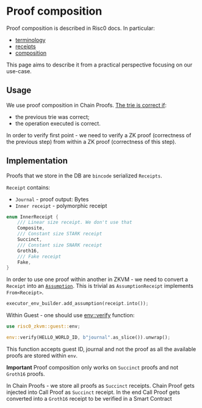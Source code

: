 # Proof composition

Proof composition is described in Risc0 docs. In particular:
* [terminology](https://dev.risczero.com/terminology)
* [receipts](https://dev.risczero.com/api/zkvm/receipts)
* [composition](https://dev.risczero.com/api/zkvm/composition)

This page aims to describe it from a practical perspective focusing on our use-case.

## Usage

We use proof composition in Chain Proofs. [The trie is correct if](./architecture/block_proof/coherence.md#adding-hashes-to-the-bpc-structure-and-maintaining-𝜋):
* the previous trie was correct;
* the operation executed is correct.

In order to verify first point - we need to verify a ZK proof (correctness of the previous step) from within a ZK proof (correctness of this step).

## Implementation

Proofs that we store in the DB are `bincode` serialized `Receipts`.

`Receipt` contains:
* `Journal` - proof output: Bytes
* `Inner receipt` - polymorphic receipt

```rs
enum InnerReceipt {
    /// Linear size receipt. We don't use that
    Composite,
    /// Constant size STARK receipt
    Succinct,
    /// Constant size SNARK receipt
    Groth16,
    /// Fake receipt
    Fake,
}
```

In order to use one proof within another in ZKVM - we need to convert a `Receipt` into an [`Assumption`](https://dev.risczero.com/terminology#assumption).
This is trivial as `AssumptionReceipt` implements `From<Receipt>`.
```rs
executor_env_builder.add_assumption(receipt.into());
```

Within Guest - one should use [env::verify](https://docs.rs/risc0-zkvm/1.1.2/risc0_zkvm/guest/env/fn.verify.html) function:
```rs
use risc0_zkvm::guest::env;

env::verify(HELLO_WORLD_ID, b"journal".as_slice()).unwrap();
```

This function accepts guest ID, journal and not the proof as all the available proofs are stored within `env`.

**Important**
Proof composition only works on `Succinct` proofs and not `Groth16` proofs.

In Chain Proofs - we store all proofs as `Succinct` receipts. Chain Proof gets injected into Call Proof as `Succinct` receipt. In the end Call Proof gets converted into a `Groth16` receipt to be verified in a Smart Contract